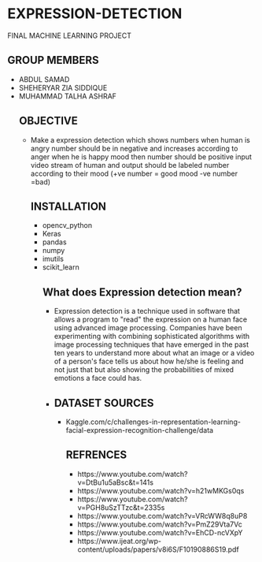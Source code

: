 # EXPRESSION-DETECTION
FINAL MACHINE LEARNING PROJECT
<h2> GROUP MEMBERS </H2>
<UL>
  <LI> ABDUL SAMAD </LI>
  <LI> SHEHERYAR ZIA SIDDIQUE </LI>
  <LI> MUHAMMAD TALHA ASHRAF </LI>
<h2> OBJECTIVE </H2>
<UL>
  <LI> Make a expression detection which shows numbers when human is angry number should be in negative and increases according to anger	when he is happy mood then number should be positive input video stream of human and output should be labeled number according to their mood (+ve number = good mood -ve number =bad) </LI>
<h2> INSTALLATION </H2>
<UL>
  <LI> opencv_python </LI>
  <LI> Keras </LI>
  <LI> pandas </LI>
  <LI> numpy </LI>
  <LI> imutils </LI>
  <LI> scikit_learn </LI>
<h2> What does Expression detection mean? </H2>
<UL>
  <li> Expression detection is a technique used in software that allows a program to "read" the expression on a human face using advanced image processing. Companies have been experimenting with combining sophisticated algorithms with image processing techniques that have emerged in the past ten years to understand more about what an image or a video of a person's face tells us about how he/she is feeling and not just that but also showing the probabilities of mixed emotions a face could has. <li/>
<h2> DATASET SOURCES </H2> 
<UL>
  <LI> Kaggle.com/c/challenges-in-representation-learning-facial-expression-recognition-challenge/data </LI>
<h2> REFRENCES </H2> 
<UL> 
  <LI> https://www.youtube.com/watch?v=DtBu1u5aBsc&t=141s </LI>
  <LI> https://www.youtube.com/watch?v=h21wMKGs0qs </LI>
  <LI> https://www.youtube.com/watch?v=PGH8uSzTTzc&t=2335s </LI>
  <LI> https://www.youtube.com/watch?v=VRcWW8q8uP8 </LI>
  <LI> https://www.youtube.com/watch?v=PmZ29Vta7Vc </LI>
  <LI> https://www.youtube.com/watch?v=EhCD-ncVXpY </LI>
  <LI> https://www.ijeat.org/wp-content/uploads/papers/v8i6S/F10190886S19.pdf </LI>
    
